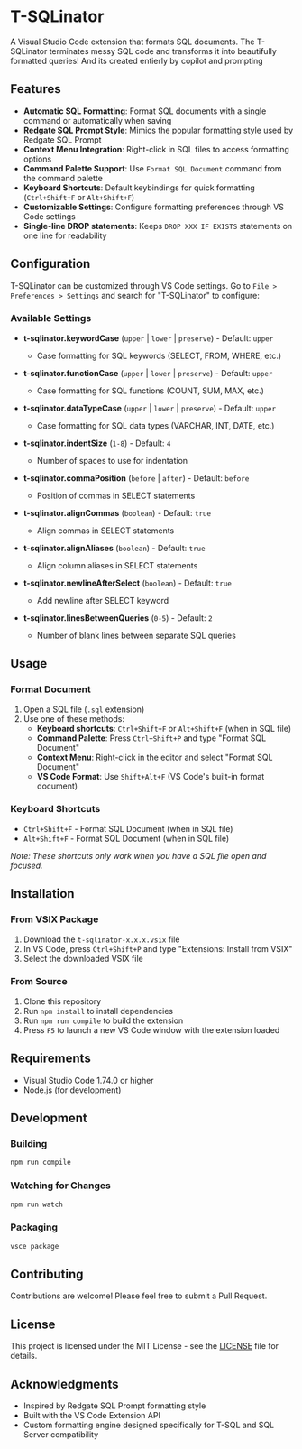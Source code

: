# T-SQLinator

A Visual Studio Code extension that formats SQL documents.
The T-SQLinator terminates messy SQL code and transforms it into beautifully formatted queries!
And its created entierly by copilot and prompting

## Features

- **Automatic SQL Formatting**: Format SQL documents with a single command or automatically when saving
- **Redgate SQL Prompt Style**: Mimics the popular formatting style used by Redgate SQL Prompt
- **Context Menu Integration**: Right-click in SQL files to access formatting options
- **Command Palette Support**: Use `Format SQL Document` command from the command palette
- **Keyboard Shortcuts**: Default keybindings for quick formatting (`Ctrl+Shift+F` or `Alt+Shift+F`)
- **Customizable Settings**: Configure formatting preferences through VS Code settings
- **Single-line DROP statements**: Keeps `DROP XXX IF EXISTS` statements on one line for readability

## Configuration

T-SQLinator can be customized through VS Code settings. Go to `File > Preferences > Settings` and search for "T-SQLinator" to configure:

### Available Settings

- **t-sqlinator.keywordCase** (`upper` | `lower` | `preserve`) - Default: `upper`
  - Case formatting for SQL keywords (SELECT, FROM, WHERE, etc.)

- **t-sqlinator.functionCase** (`upper` | `lower` | `preserve`) - Default: `upper`
  - Case formatting for SQL functions (COUNT, SUM, MAX, etc.)

- **t-sqlinator.dataTypeCase** (`upper` | `lower` | `preserve`) - Default: `upper`
  - Case formatting for SQL data types (VARCHAR, INT, DATE, etc.)

- **t-sqlinator.indentSize** (`1-8`) - Default: `4`
  - Number of spaces to use for indentation

- **t-sqlinator.commaPosition** (`before` | `after`) - Default: `before`
  - Position of commas in SELECT statements

- **t-sqlinator.alignCommas** (`boolean`) - Default: `true`
  - Align commas in SELECT statements

- **t-sqlinator.alignAliases** (`boolean`) - Default: `true`
  - Align column aliases in SELECT statements

- **t-sqlinator.newlineAfterSelect** (`boolean`) - Default: `true`
  - Add newline after SELECT keyword

- **t-sqlinator.linesBetweenQueries** (`0-5`) - Default: `2`
  - Number of blank lines between separate SQL queries

## Usage

### Format Document
1. Open a SQL file (`.sql` extension)
2. Use one of these methods:
   - **Keyboard shortcuts**: `Ctrl+Shift+F` or `Alt+Shift+F` (when in SQL file)
   - **Command Palette**: Press `Ctrl+Shift+P` and type "Format SQL Document"
   - **Context Menu**: Right-click in the editor and select "Format SQL Document"
   - **VS Code Format**: Use `Shift+Alt+F` (VS Code's built-in format document)

### Keyboard Shortcuts

- `Ctrl+Shift+F` - Format SQL Document (when in SQL file)
- `Alt+Shift+F` - Format SQL Document (when in SQL file)

*Note: These shortcuts only work when you have a SQL file open and focused.*

## Installation

### From VSIX Package
1. Download the `t-sqlinator-x.x.x.vsix` file
2. In VS Code, press `Ctrl+Shift+P` and type "Extensions: Install from VSIX"
3. Select the downloaded VSIX file

### From Source
1. Clone this repository
2. Run `npm install` to install dependencies
3. Run `npm run compile` to build the extension
4. Press `F5` to launch a new VS Code window with the extension loaded

## Requirements

- Visual Studio Code 1.74.0 or higher
- Node.js (for development)

## Development

### Building
```bash
npm run compile
```

### Watching for Changes
```bash
npm run watch
```

### Packaging
```bash
vsce package
```

## Contributing

Contributions are welcome! Please feel free to submit a Pull Request.

## License

This project is licensed under the MIT License - see the [LICENSE](LICENSE) file for details.

## Acknowledgments

- Inspired by Redgate SQL Prompt formatting style
- Built with the VS Code Extension API
- Custom formatting engine designed specifically for T-SQL and SQL Server compatibility